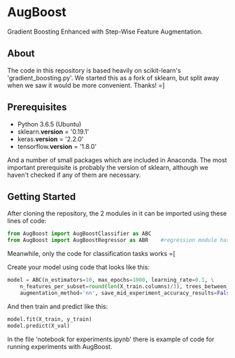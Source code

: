 # AugBoost
Gradient Boosting Enhanced with Step-Wise Feature Augmentation. 
## About
The code in this repository is based heavily on scikit-learn's 'gradient_boosting.py'. 
We started this as a fork of sklearn, but split away when we saw it would be more convenient. Thanks! =]

## Prerequisites
* Python 3.6.5 (Ubuntu)
* sklearn.__version__ = '0.19.1'
* keras.__version__ = '2.2.0'
* tensorflow.__version__ = '1.8.0'

And a number of small packages which are included in Anaconda.
The most important prerequisite is probably the version of sklearn, although we haven't checked if any of them are necessary.

## Getting Started
After cloning the repository, the 2 modules in it can be imported using these lines of code:
```python
from AugBoost import AugBoostClassifier as ABC
from AugBoost import AugBoostRegressor as ABR    #regression module has an issue and doesn't work yet
```
Meanwhile, only the code for classification tasks works =[

Create your model using code that looks like this:

```python
model = ABC(n_estimators=10, max_epochs=1000, learning_rate=0.1, \
    n_features_per_subset=round(len(X_train.columns)/3), trees_between_feature_update=10,\
    augmentation_method='nn', save_mid_experiment_accuracy_results=False)
```
And then train and predict like this:
```python
model.fit(X_train, y_train)
model.predict(X_val)
```

In the file 'notebook for experiments.ipynb' there is example of code for running experiments with AugBoost.

